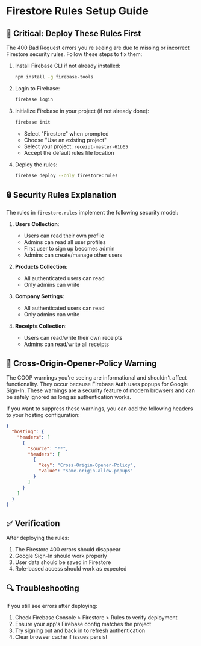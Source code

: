 # Firestore Rules Setup Guide

## 🚨 Critical: Deploy These Rules First

The 400 Bad Request errors you're seeing are due to missing or incorrect Firestore security rules. Follow these steps to fix them:

1. Install Firebase CLI if not already installed:
   ```bash
   npm install -g firebase-tools
   ```

2. Login to Firebase:
   ```bash
   firebase login
   ```

3. Initialize Firebase in your project (if not already done):
   ```bash
   firebase init
   ```
   - Select "Firestore" when prompted
   - Choose "Use an existing project"
   - Select your project: `receipt-master-61b65`
   - Accept the default rules file location

4. Deploy the rules:
   ```bash
   firebase deploy --only firestore:rules
   ```

## 🔒 Security Rules Explanation

The rules in `firestore.rules` implement the following security model:

1. **Users Collection**:
   - Users can read their own profile
   - Admins can read all user profiles
   - First user to sign up becomes admin
   - Admins can create/manage other users

2. **Products Collection**:
   - All authenticated users can read
   - Only admins can write

3. **Company Settings**:
   - All authenticated users can read
   - Only admins can write

4. **Receipts Collection**:
   - Users can read/write their own receipts
   - Admins can read/write all receipts

## 🚫 Cross-Origin-Opener-Policy Warning

The COOP warnings you're seeing are informational and shouldn't affect functionality. They occur because Firebase Auth uses popups for Google Sign-In. These warnings are a security feature of modern browsers and can be safely ignored as long as authentication works.

If you want to suppress these warnings, you can add the following headers to your hosting configuration:

```json
{
  "hosting": {
    "headers": [
      {
        "source": "**",
        "headers": [
          {
            "key": "Cross-Origin-Opener-Policy",
            "value": "same-origin-allow-popups"
          }
        ]
      }
    ]
  }
}
```

## ✅ Verification

After deploying the rules:

1. The Firestore 400 errors should disappear
2. Google Sign-In should work properly
3. User data should be saved in Firestore
4. Role-based access should work as expected

## 🔍 Troubleshooting

If you still see errors after deploying:

1. Check Firebase Console > Firestore > Rules to verify deployment
2. Ensure your app's Firebase config matches the project
3. Try signing out and back in to refresh authentication
4. Clear browser cache if issues persist